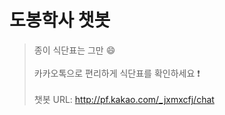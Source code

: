 # 도봉학사 챗봇
> 종이 식단표는 그만  :smile:<br/><br/>
> 카카오톡으로 편리하게 식단표를 확인하세요  :exclamation:<br/><br/>
> 챗봇 URL: http://pf.kakao.com/_jxmxcfj/chat 
